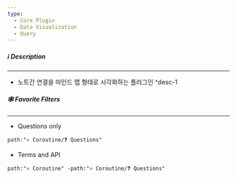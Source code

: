 ```yaml
---
type:
  - Core Plugin
  - Data Visualization
  - Query
---
```

##### ℹ️ Description
---
- 노트간 연결을 마인드 맵 형태로 시각화하는 플러그인 ^desc-1

##### 🕸️ Favorite Filters
---
- Questions only
```
path:"⚛ Coroutine/❓ Questions"
```
- Terms and API
```
path:"⚛ Coroutine" -path:"⚛ Coroutine/❓ Questions"
```

